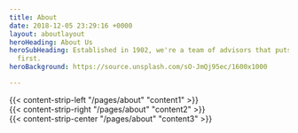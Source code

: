 ```yaml
---
title: About
date: 2018-12-05 23:29:16 +0000
layout: aboutlayout
heroHeading: About Us
heroSubHeading: Established in 1902, we're a team of advisors that puts your business
  first.
heroBackground: https://source.unsplash.com/sO-JmQj95ec/1600x1000

---
```

<div>
{{< content-strip-left "/pages/about" "content1" >}}
</div>
<div>
{{< content-strip-right "/pages/about" "content2" >}}
</div>
<div>
{{< content-strip-center "/pages/about" "content3" >}}
</div>